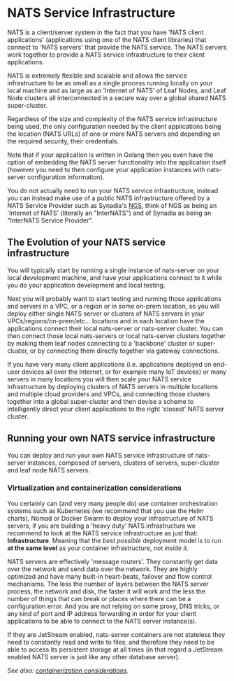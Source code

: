 # NATS Service Infrastructure

NATS is a client/server system in the fact that you have 'NATS client applications' (applications using one of the NATS client libraries) that connect to 'NATS servers' that provide the NATS service. The NATS servers work together to provide a NATS service infrastructure to their client applications.

NATS is extremely flexible and scalable and allows the service infrastructure to be as small as a single process running locally on your local machine and as large as an 'Internet of NATS' of Leaf Nodes, and Leaf Node clusters all interconnected in a secure way over a global shared NATS super-cluster.  

Regardless of the size and complexity of the NATS service infrastructure being used, the only configuration needed by the client applications being the location (NATS URLs) of one or more NATS servers and depending on the required security, their credentials.

Note that if your application is written in Golang then you even have the option of embedding the NATS server functionality into the application itself (however you need to then configure your application instances with nats-server configuration information).

You do not actually need to run your NATS service infrastructure, instead you can instead make use of a public NATS infrastructure offered by a NATS Service Provider such as Synadia's [NGS](https://synadia.com/ngs/), think of NGS as being an 'Internet of NATS' (literally an "InterNATS") and of Synadia as being an "InterNATS Service Provider".

## The Evolution of your NATS service infrastructure

You will typically start by running a single instance of nats-server on your local development machine, and have your applications connect to it while you do your application development and local testing.

Next you will probably want to start testing and running those applications and servers in a VPC, or a region or in some on-prem location, so you will deploy either single NATS server or clusters of NATS servers in your VPCs/regions/on-prem/etc... locations and in each location have the applications connect their local nats-server or nats-server cluster. You can then connect those local nats-servers or local nats-server clusters together by making them leaf nodes connecting to a 'backbone' cluster or super-cluster, or by connecting them directly together via gateway connections.

If you have very many client applications (i.e. applications deployed on end-user devices all over the Internet, or for example many IoT devices) or many servers in many locations you will then scale your NATS service infrastructure by deploying clusters of NATS servers in multiple locations and multiple cloud providers and VPCs, and connecting those clusters together into a global super-cluster and then devise a scheme to intelligently direct your client applications to the right 'closest' NATS server cluster.
 
## Running your own NATS service infrastructure

You can deploy and run your own NATS service infrastructure of nats-server instances, composed of servers, clusters of servers, super-cluster and leaf node NATS servers.

### Virtualization and containerization considerations

You certainly can (and very many people do) use container orchestration systems such as Kubernetes (we recommend that you use the Helm charts), Nomad or Docker Swarm to deploy your infrastructure of NATS servers, if you are building a 'heavy duty' NATS infrastructure we recommend to look at the NATS service infrastructure as just that: **Infrastructure**. Meaning that the _best_ _possible_ deployment model is to run **at the same level** as your container infrastructure, not _inside it_.

NATS servers are effectively 'message routers'. They constantly get data over the network and send data over the network. They are highly optimized and have many built-in heart-beats, failover and flow control mechanisms. The less the number of layers between the NATS server process, the network and disk, the faster it will work and the less the number of things that can break or places where there can be a configuration error. And you are not relying on some proxy, DNS tricks, or any kind of port and IP address forwarding in order for your client applications to be able to connect to the NATS server instance(s).

If they are JetStream enabled, nats-server containers are not stateless they need to constantly read and write to files, and therefore they need to be able to access its persistent storage at all times (in that regard a JetStream enabled NATS server is just like any other database server).

*_See also: [containerization considerations](../running-a-nats-service/environment.md#containerization)._*